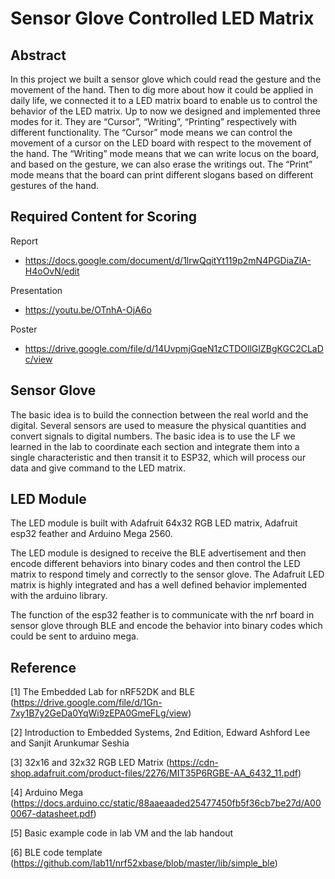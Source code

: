 # Sensor Glove Controlled LED Matrix

## Abstract
In this project we built a sensor glove which could read the gesture and the movement of the hand. Then to dig more about how it could be applied in daily life, we connected it to a LED matrix board to enable us to control the behavior of the LED matrix. Up to now we designed and implemented three modes for it. They are “Cursor”, “Writing”, “Printing” respectively with different functionality. The “Cursor” mode means we can control the movement of a cursor on the LED board with respect to the movement of the hand. The “Writing” mode means that we can write locus on the board, and based on the gesture, we can also erase the writings out. The “Print” mode means that the board can print different slogans based on different gestures of the hand.


## Required Content for Scoring
Report
- https://docs.google.com/document/d/1lrwQqitYt119p2mN4PGDiaZlA-H4oOvN/edit

Presentation
- https://youtu.be/OTnhA-OjA6o

Poster
- https://drive.google.com/file/d/14UvpmjGqeN1zCTDOllGIZBgKGC2CLaDc/view


## Sensor Glove
The basic idea is to build the connection between the real world and the digital. Several sensors are used to measure the physical quantities and convert signals to digital numbers. The basic idea is to use the LF we learned in the lab to coordinate each section and integrate them into a single characteristic and then transit it to ESP32, which will process our data and give command to the LED matrix.

## LED Module

The LED module is built with Adafruit 64x32 RGB LED matrix, Adafruit esp32 feather and Arduino Mega 2560. 

The LED module is designed to receive the BLE advertisement and then encode different behaviors into binary codes and then control the LED matrix to respond timely and correctly to the sensor glove. The Adafruit LED matrix is highly integrated and has a well defined behavior implemented with the arduino library.

The function of the esp32 feather is to communicate with the nrf board in sensor glove through BLE and encode the behavior into binary codes which could be sent to arduino mega.
## Reference
[1]	The Embedded Lab for nRF52DK and BLE (https://drive.google.com/file/d/1Gn-7xy1B7y2GeDa0YqWi9zEPA0GmeFLg/view)

[2]	Introduction to Embedded Systems, 2nd Edition, Edward Ashford Lee and Sanjit Arunkumar Seshia

[3]	32x16 and 32x32 RGB LED Matrix (https://cdn-shop.adafruit.com/product-files/2276/MIT35P6RGBE-AA_6432_11.pdf)

[4]	Arduino Mega (https://docs.arduino.cc/static/88aaeaaded25477450fb5f36cb7be27d/A000067-datasheet.pdf)

[5] Basic example code in lab VM and the lab handout	

[6] BLE code template (https://github.com/lab11/nrf52xbase/blob/master/lib/simple_ble)

